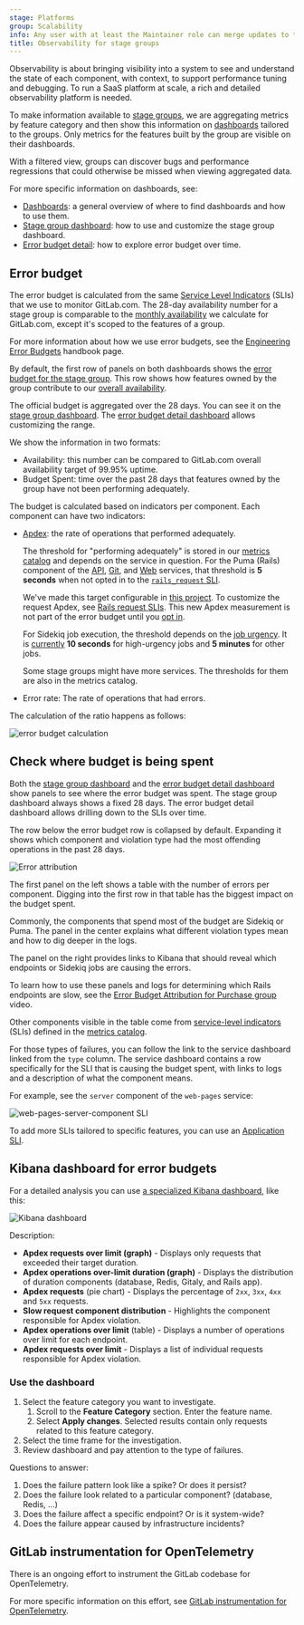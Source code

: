 ```yaml
---
stage: Platforms
group: Scalability
info: Any user with at least the Maintainer role can merge updates to this content. For details, see https://docs.gitlab.com/development/development_processes/#development-guidelines-review.
title: Observability for stage groups
---
```


Observability is about bringing visibility into a system to see and
understand the state of each component, with context, to support
performance tuning and debugging. To run a SaaS platform at scale, a
rich and detailed observability platform is needed.

To make information available to [stage groups](https://handbook.gitlab.com/handbook/product/categories/#hierarchy),
we are aggregating metrics by feature category and then show
this information on [dashboards](dashboards/_index.md) tailored to the groups. Only metrics
for the features built by the group are visible on their
dashboards.

With a filtered view, groups can discover bugs and performance regressions that could otherwise
be missed when viewing aggregated data.

For more specific information on dashboards, see:

- [Dashboards](dashboards/_index.md): a general overview of where to find dashboards
  and how to use them.
- [Stage group dashboard](dashboards/stage_group_dashboard.md): how to use and customize the stage group dashboard.
- [Error budget detail](dashboards/error_budget_detail.md): how to explore error budget over time.

## Error budget

The error budget is calculated from the same [Service Level Indicators](https://en.wikipedia.org/wiki/Service_level_indicator) (SLIs)
that we use to monitor GitLab.com. The 28-day availability number for a
stage group is comparable to the
[monthly availability](https://handbook.gitlab.com/handbook/engineering/infrastructure/performance-indicators/#gitlabcom-availability)
we calculate for GitLab.com, except it's scoped to the features of a group.

For more information about how we use error budgets, see the
[Engineering Error Budgets](https://handbook.gitlab.com/handbook/engineering/error-budgets/) handbook page.

By default, the first row of panels on both dashboards shows the
[error budget for the stage group](https://handbook.gitlab.com/handbook/engineering/error-budgets/#budget-spend-by-stage-group).
This row shows how features owned by the group contribute to our
[overall availability](https://handbook.gitlab.com/handbook/engineering/infrastructure/performance-indicators/#gitlabcom-availability).

The official budget is aggregated over the 28 days. You can see it on the
[stage group dashboard](dashboards/stage_group_dashboard.md).
The [error budget detail dashboard](dashboards/error_budget_detail.md)
allows customizing the range.

We show the information in two formats:

- Availability: this number can be compared to GitLab.com overall
  availability target of 99.95% uptime.
- Budget Spent: time over the past 28 days that features owned by the group have not been performing
  adequately.

The budget is calculated based on indicators per component. Each
component can have two indicators:

- [Apdex](https://en.wikipedia.org/wiki/Apdex): the rate of operations that performed adequately.

  The threshold for "performing adequately" is stored in our
  [metrics catalog](https://gitlab.com/gitlab-com/runbooks/-/tree/master/metrics-catalog)
  and depends on the service in question. For the Puma (Rails) component of the
  [API](https://gitlab.com/gitlab-com/runbooks/-/blob/f22f40b2c2eab37d85e23ccac45e658b2c914445/metrics-catalog/services/api.jsonnet#L127),
  [Git](https://gitlab.com/gitlab-com/runbooks/-/blob/f22f40b2c2eab37d85e23ccac45e658b2c914445/metrics-catalog/services/git.jsonnet#L216),
  and
  [Web](https://gitlab.com/gitlab-com/runbooks/-/blob/f22f40b2c2eab37d85e23ccac45e658b2c914445/metrics-catalog/services/web.jsonnet#L154)
  services, that threshold is **5 seconds** when not opted in to the
  [`rails_request` SLI](../application_slis/rails_request.md).

  We've made this target configurable in [this project](https://gitlab.com/groups/gitlab-com/gl-infra/-/epics/525).
  To customize the request Apdex, see
  [Rails request SLIs](../application_slis/rails_request.md).
  This new Apdex measurement is not part of the error budget until you
  [opt in](https://gitlab.com/gitlab-com/gl-infra/scalability/-/issues/1451).

  For Sidekiq job execution, the threshold depends on the
  [job urgency](../sidekiq/worker_attributes.md#job-urgency). It is
  [currently](https://gitlab.com/gitlab-com/runbooks/-/blob/f22f40b2c2eab37d85e23ccac45e658b2c914445/metrics-catalog/services/lib/sidekiq-helpers.libsonnet#L25-38)
  **10 seconds** for high-urgency jobs and **5 minutes** for other jobs.

  Some stage groups might have more services. The thresholds for them are also in the metrics catalog.

- Error rate: The rate of operations that had errors.

The calculation of the ratio happens as follows:

![error budget calculation](img/error_budget_calculation_v17_2.png)

<!--
To update this calculation, paste the following math block in a GitLab comment, update it,
and take a screenshot:

```math
\frac {operations\_meeting\_apdex + (total\_operations - operations\_with\_errors)} {total\_apdex\_measurements + total\_operations}
```
-->

## Check where budget is being spent

Both the [stage group dashboard](dashboards/stage_group_dashboard.md)
and the [error budget detail dashboard](dashboards/error_budget_detail.md)
show panels to see where the error budget was spent. The stage group
dashboard always shows a fixed 28 days. The error budget detail
dashboard allows drilling down to the SLIs over time.

The row below the error budget row is collapsed by default. Expanding
it shows which component and violation type had the most offending
operations in the past 28 days.

![Error attribution](img/stage_group_dashboards_error_attribution_v14_1.png)

The first panel on the left shows a table with the number of errors per
component. Digging into the first row in that table has
the biggest impact on the budget spent.

Commonly, the components that spend most of the budget are Sidekiq or Puma. The panel in
the center explains what different violation types mean and how to dig
deeper in the logs.

The panel on the right provides links to Kibana that should reveal
which endpoints or Sidekiq jobs are causing the errors.

<i class="fa fa-youtube-play youtube" aria-hidden="true"></i>
To learn how to use these panels and logs for
determining which Rails endpoints are slow,
see the [Error Budget Attribution for Purchase group](https://youtu.be/M9u6unON7bU) video.

Other components visible in the table come from
[service-level indicators](https://sre.google/sre-book/service-level-objectives/) (SLIs) defined
in the [metrics catalog](https://gitlab.com/gitlab-com/runbooks/-/blob/master/metrics-catalog/README.md).

For those types of failures, you can follow the link to the service
dashboard linked from the `type` column. The service dashboard
contains a row specifically for the SLI that is causing the budget
spent, with links to logs and a description of what the
component means.

For example, see the `server` component of the `web-pages` service:

![web-pages-server-component SLI](img/stage_group_dashboards_service_sli_detail_v14_1.png)

To add more SLIs tailored to specific features, you can use an [Application SLI](../application_slis/_index.md).

## Kibana dashboard for error budgets

For a detailed analysis you can use [a specialized Kibana dashboard](https://log.gprd.gitlab.net/goto/771b5c10-c0ec-11ed-85ed-e7557b0a598c), like this:

![Kibana dashboard](img/error_budgets_kibana_dashboard_v15_10.png)

Description:

- **Apdex requests over limit (graph)** - Displays only requests that exceeded their
  target duration.
- **Apdex operations over-limit duration (graph)** - Displays the distribution of duration
  components (database, Redis, Gitaly, and Rails app).
- **Apdex requests** (pie chart) - Displays the percentage of `2xx`, `3xx`, `4xx` and
  `5xx` requests.
- **Slow request component distribution** - Highlights the component responsible
  for Apdex violation.
- **Apdex operations over limit** (table) - Displays a number of operations over
  limit for each endpoint.
- **Apdex requests over limit** - Displays a list of individual requests responsible
  for Apdex violation.

### Use the dashboard

1. Select the feature category you want to investigate.
   1. Scroll to the **Feature Category** section. Enter the feature name.
   1. Select **Apply changes**. Selected results contain only requests related to this feature category.
1. Select the time frame for the investigation.
1. Review dashboard and pay attention to the type of failures.

Questions to answer:

1. Does the failure pattern look like a spike? Or does it persist?
1. Does the failure look related to a particular component? (database, Redis, ...)
1. Does the failure affect a specific endpoint? Or is it system-wide?
1. Does the failure appear caused by infrastructure incidents?

## GitLab instrumentation for OpenTelemetry

There is an ongoing effort to instrument the GitLab codebase for OpenTelemetry.

For more specific information on this effort, see [GitLab instrumentation for OpenTelemetry](gitlab_instrumentation_for_opentelemetry.md).
